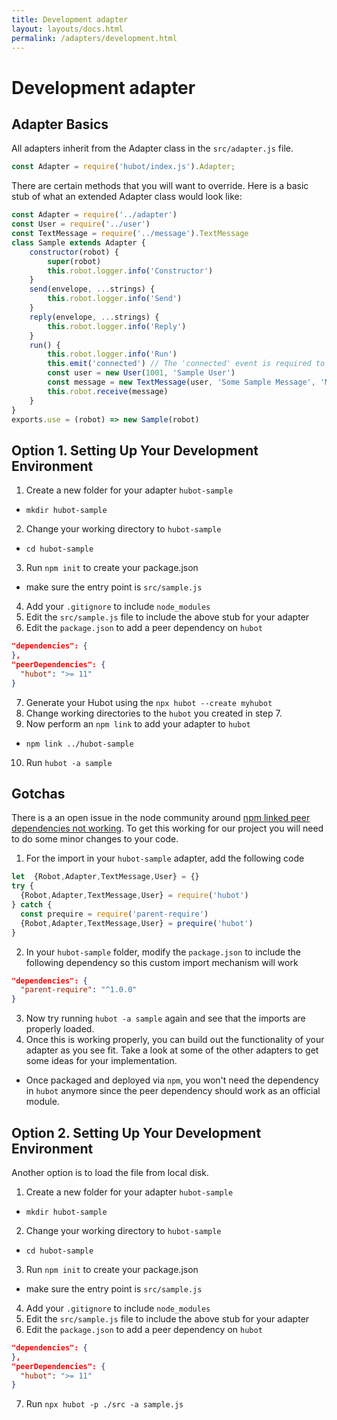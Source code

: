 ```yaml
---
title: Development adapter
layout: layouts/docs.html
permalink: /adapters/development.html
---
```


# Development adapter

## Adapter Basics

All adapters inherit from the Adapter class in the `src/adapter.js` file.

```javascript
const Adapter = require('hubot/index.js').Adapter;
```

There are certain methods that you will want to override.  Here is a basic stub of what an extended Adapter class would look like:

```javascript
const Adapter = require('../adapter')
const User = require('../user')
const TextMessage = require('../message').TextMessage
class Sample extends Adapter {
    constructor(robot) {
        super(robot)
        this.robot.logger.info('Constructor')
    }
    send(envelope, ...strings) {
        this.robot.logger.info('Send')
    }
    reply(envelope, ...strings) {
        this.robot.logger.info('Reply')
    }
    run() {
        this.robot.logger.info('Run')
        this.emit('connected') // The 'connected' event is required to trigger loading of Hubot scripts.
        const user = new User(1001, 'Sample User')
        const message = new TextMessage(user, 'Some Sample Message', 'MSG-001')
        this.robot.receive(message)
    }
}
exports.use = (robot) => new Sample(robot)
```

## Option 1. Setting Up Your Development Environment

1. Create a new folder for your adapter `hubot-sample`
  - `mkdir hubot-sample`
2. Change your working directory to `hubot-sample`
  - `cd hubot-sample`
3. Run `npm init` to create your package.json
  - make sure the entry point is `src/sample.js`
4. Add your `.gitignore` to include `node_modules`
5. Edit the `src/sample.js` file to include the above stub for your adapter
6. Edit the `package.json` to add a peer dependency on `hubot`

  ```json
  "dependencies": {
  },
  "peerDependencies": {
    "hubot": ">= 11"
  }
  ```

7. Generate your Hubot using the `npx hubot --create myhubot`
8. Change working directories to the `hubot` you created in step 7.
9. Now perform an `npm link` to add your adapter to `hubot`
  - `npm link ../hubot-sample`
10. Run `hubot -a sample`

## Gotchas

There is a an open issue in the node community around [npm linked peer dependencies not working](https://github.com/npm/npm/issues/5875). To get this working for our project you will need to do some minor changes to your code.

1. For the import in your `hubot-sample` adapter, add the following code

  ```javascript
  let  {Robot,Adapter,TextMessage,User} = {}
  try {
    {Robot,Adapter,TextMessage,User} = require('hubot')
  } catch {
    const prequire = require('parent-require')
    {Robot,Adapter,TextMessage,User} = prequire('hubot')
  }
  ```
2. In your `hubot-sample` folder, modify the `package.json` to include the following dependency so this custom import mechanism will work

  ```json
  "dependencies": {
    "parent-require": "^1.0.0"
  }
  ```
3. Now try running `hubot -a sample` again and see that the imports are properly loaded.
4. Once this is working properly, you can build out the functionality of your adapter as you see fit.  Take a look at some of the other adapters to get some ideas for your implementation.
  - Once packaged and deployed via `npm`, you won't need the dependency in `hubot` anymore since the peer dependency should work as an official module.

## Option 2. Setting Up Your Development Environment

Another option is to load the file from local disk.

1. Create a new folder for your adapter `hubot-sample`
  - `mkdir hubot-sample`
2. Change your working directory to `hubot-sample`
  - `cd hubot-sample`
3. Run `npm init` to create your package.json
  - make sure the entry point is `src/sample.js`
4. Add your `.gitignore` to include `node_modules`
5. Edit the `src/sample.js` file to include the above stub for your adapter
6. Edit the `package.json` to add a peer dependency on `hubot`

  ```json
  "dependencies": {
  },
  "peerDependencies": {
    "hubot": ">= 11"
  }
  ```

7. Run `npx hubot -p ./src -a sample.js`
